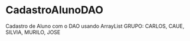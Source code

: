 # CadastroAlunoDAO
Cadastro de Aluno com o DAO usando ArrayList
GRUPO: CARLOS, CAUE, SILVIA, MURILO, JOSE
